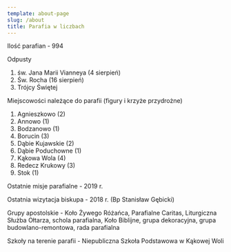 ```yaml
---
template: about-page
slug: /about
title: Parafia w liczbach
---
```

Ilość parafian - 994

Odpusty
1. św. Jana Marii Vianneya (4 sierpień)
2. Św. Rocha (16 sierpień)
3. Trójcy Świętej

Miejscowości należące do parafii (figury i krzyże przydrożne)
1. Agnieszkowo (2)
2. Annowo (1)
3. Bodzanowo (1)
4. Borucin (3)
5. Dąbie Kujawskie (2)
6. Dąbie Poduchowne (1)
7. Kąkowa Wola (4)
8. Redecz Krukowy (3)
9. Stok (1)

Ostatnie misje parafialne - 2019 r.

Ostatnia wizytacja biskupa - 2018 r. (Bp Stanisław Gębicki) 

Grupy apostolskie - Koło Żywego Różańca, Parafialne Caritas, Liturgiczna Służba Ołtarza, schola parafialna, Koło Biblijne, grupa dekoracyjna, grupa budowlano-remontowa, rada parafialna

Szkoły na terenie parafii - Niepubliczna Szkoła Podstawowa w Kąkowej Woli
